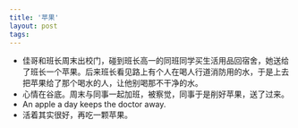 ```yaml
---
title: '苹果'
layout: post
tags:
---
```

* 佳哥和班长周末出校门，碰到班长高一的同班同学买生活用品回宿舍，她送给了班长一个苹果。后来班长看见路上有个人在喝人行道消防用的水，于是上去把苹果给了那个喝水的人，让他别喝那不干净的水。
* 心情在谷底。周末与同事一起加班，被察觉，同事于是削好苹果，送了过来。
* An apple a day keeps the doctor away.
* 活着其实很好，再吃一颗苹果。






